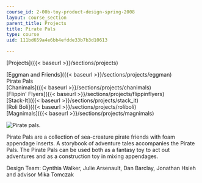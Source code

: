 ```yaml
---
course_id: 2-00b-toy-product-design-spring-2008
layout: course_section
parent_title: Projects
title: Pirate Pals
type: course
uid: 111bd659a4e6bb4efdde33b7b3d10613

---
```


[Projects]({{< baseurl >}}/sections/projects)

[Eggman and Friends]({{< baseurl >}}/sections/projects/eggman)  
Pirate Pals  
[Chanimals]({{< baseurl >}}/sections/projects/chanimals)  
[Flippin' Flyers]({{< baseurl >}}/sections/projects/flippinflyers)  
[Stack-It]({{< baseurl >}}/sections/projects/stack_it)  
[Roli Boli]({{< baseurl >}}/sections/projects/roliboli)  
[Magnimals]({{< baseurl >}}/sections/projects/magnimals)

![Pirate pals.](/courses/mechanical-engineering/2-00b-toy-product-design-spring-2008/projects/piratepals.jpg)

Pirate Pals are a collection of sea-creature pirate friends with foam appendage inserts. A storybook of adventure tales accompanies the Pirate Pals. The Pirate Pals can be used both as a fantasy toy to act out adventures and as a construction toy in mixing appendages.

Design Team: Cynthia Walker, Julie Arsenault, Dan Barclay, Jonathan Hsieh and advisor Mika Tomczak